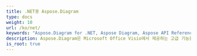 ```yaml
---
title: .NET용 Aspose.Diagram
type: docs
weight: 10
url: /ko/net/
keywords: "Aspose.Diagram for .NET, Aspose Diagram, Aspose API Reference."
description: Aspose.Diagram은 Microsoft Office Visio에서 제공하는 고급 기능을 활용하여 서버에서 Visio 다이어그램을 조작합니다.
is_root: true
---
```

